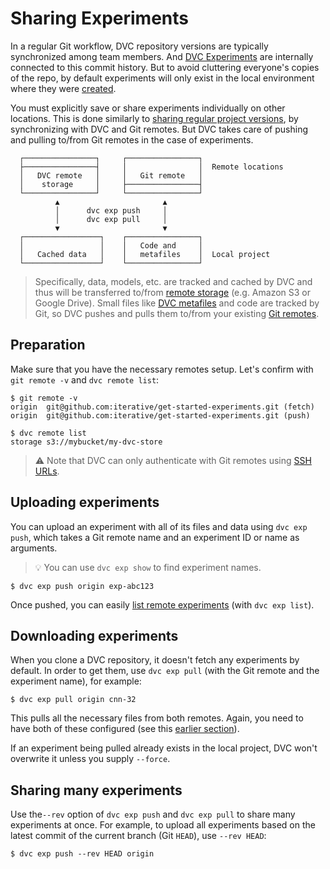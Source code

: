 # Sharing Experiments

In a regular Git workflow, <abbr>DVC repository</abbr> versions are typically
synchronized among team members. And [DVC Experiments] are internally connected
to this commit history. But to avoid cluttering everyone's copies of the repo,
by default experiments will only exist in the local environment where they were
[created].

You must explicitly save or share experiments individually on other locations.
This is done similarly to [sharing regular project versions], by synchronizing
with DVC and Git remotes. But DVC takes care of pushing and pulling to/from Git
remotes in the case of experiments.

```
  ┌────────────────┐     ┌────────────────┐
  ├────────────────┤     │                │  Remote locations
  │   DVC remote   │     │   Git remote   │
  │    storage     │     ├────────────────┤
  └────────────────┘     └────────────────┘
          ▲                       ▲
          │      dvc exp push     │
          │      dvc exp pull     │
          ▼                       ▼
  ┌─────────────────┐    ┌────────────────┐
  │                 │    │   Code and     │
  │   Cached data   │    │   metafiles    │  Local project
  └─────────────────┘    └────────────────┘
```

> Specifically, data, models, etc. are tracked and <abbr>cached</abbr> by DVC
> and thus will be transferred to/from
> [remote storage](/doc/command-reference/remote) (e.g. Amazon S3 or Google
> Drive). Small files like [DVC metafiles](/doc/user-guide/project-structure)
> and code are tracked by Git, so DVC pushes and pulls them to/from your
> existing [Git remotes].

[dvc experiments]: /doc/user-guide/experiment-management/experiments-overview
[created]: /doc/user-guide/experiment-management/running-experiments
[sharing regular project versions]:
  /doc/start/data-management/data-versioning#storing-and-sharing
[git remotes]: https://git-scm.com/book/en/v2/Git-Basics-Working-with-Remotes

## Preparation

Make sure that you have the necessary remotes setup. Let's confirm with
`git remote -v` and `dvc remote list`:

```dvc
$ git remote -v
origin  git@github.com:iterative/get-started-experiments.git (fetch)
origin  git@github.com:iterative/get-started-experiments.git (push)

$ dvc remote list
storage s3://mybucket/my-dvc-store
```

> ⚠️ Note that DVC can only authenticate with Git remotes using [SSH URLs].

[ssh urls]:
  https://git-scm.com/book/en/v2/Git-on-the-Server-The-Protocols#_the_protocols

## Uploading experiments

You can upload an experiment with all of its files and data using
`dvc exp push`, which takes a Git remote name and an experiment ID or name as
arguments.

> 💡 You can use `dvc exp show` to find experiment names.

```dvc
$ dvc exp push origin exp-abc123
```

Once pushed, you can easily [list remote experiments] (with `dvc exp list`).

[list remote experiments]:
  /doc/user-guide/experiment-management/comparing-experiments#list-experiments-saved-remotely

## Downloading experiments

When you clone a DVC repository, it doesn't fetch any experiments by default. In
order to get them, use `dvc exp pull` (with the Git remote and the experiment
name), for example:

```dvc
$ dvc exp pull origin cnn-32
```

This pulls all the necessary files from both remotes. Again, you need to have
both of these configured (see this [earlier section](#preparation)).

If an experiment being pulled already exists in the local project, DVC won't
overwrite it unless you supply `--force`.

## Sharing many experiments

Use the`--rev` option of `dvc exp push` and `dvc exp pull` to share many
experiments at once. For example, to upload all experiments based on the latest
commit of the current branch (Git `HEAD`), use `--rev HEAD`:

```
$ dvc exp push --rev HEAD origin
```
